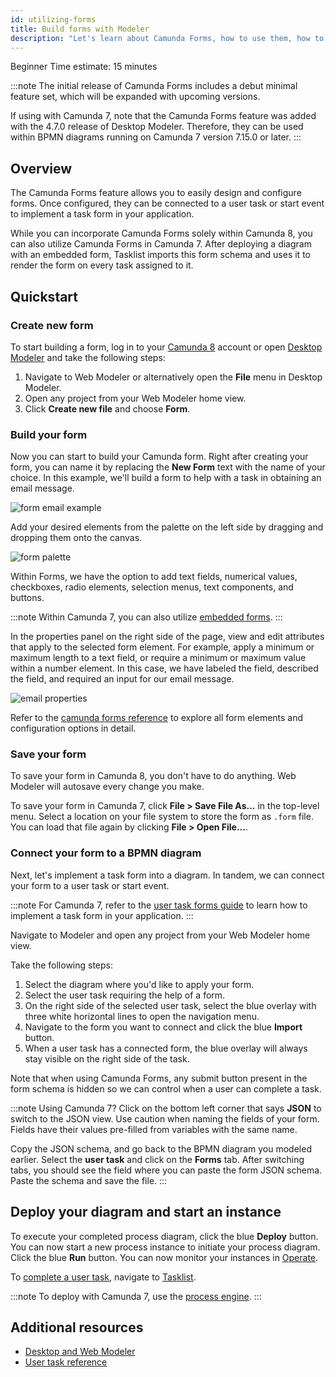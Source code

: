 ```yaml
---
id: utilizing-forms
title: Build forms with Modeler
description: "Let's learn about Camunda Forms, how to use them, how to model them with a diagram, and deploying."
---
```


<span class="badge badge--beginner">Beginner</span>
<span class="badge badge--medium">Time estimate: 15 minutes</span>

:::note
The initial release of Camunda Forms includes a debut minimal feature set, which will be expanded with upcoming versions.

If using with Camunda 7, note that the Camunda Forms feature was added with the 4.7.0 release of Desktop Modeler. Therefore, they can be used within BPMN diagrams running on Camunda 7 version 7.15.0 or later.
:::

## Overview

The Camunda Forms feature allows you to easily design and configure forms. Once configured, they can be connected to a user task or start event to implement a task form in your application.

While you can incorporate Camunda Forms solely within Camunda 8, you can also utilize Camunda Forms in Camunda 7. After deploying a diagram with an embedded form, Tasklist imports this form schema and uses it to render the form on every task assigned to it.

## Quickstart

### Create new form

To start building a form, log in to your [Camunda 8](https://camunda.io) account or open [Desktop Modeler](/components/modeler/about-modeler.md) and take the following steps:

1. Navigate to Web Modeler or alternatively open the **File** menu in Desktop Modeler.
2. Open any project from your Web Modeler home view.
3. Click **Create new file** and choose **Form**.

### Build your form

Now you can start to build your Camunda form. Right after creating your form, you can name it by replacing the **New Form** text with the name of your choice. In this example, we'll build a form to help with a task in obtaining an email message.

![form email example](./img/form-email-example.png)

Add your desired elements from the palette on the left side by dragging and dropping them onto the canvas.

![form palette](./img/form-palette.png)

Within Forms, we have the option to add text fields, numerical values, checkboxes, radio elements, selection menus, text components, and buttons.

:::note
Within Camunda 7, you can also utilize [embedded forms](https://docs.camunda.org/manual/latest/reference/forms/embedded-forms/).
:::

In the properties panel on the right side of the page, view and edit attributes that apply to the selected form element. For example, apply a minimum or maximum length to a text field, or require a minimum or maximum value within a number element. In this case, we have labeled the field, described the field, and required an input for our email message.

![email properties](./img/form-properties-email.png)

Refer to the [camunda forms reference](../components/modeler/forms/camunda-forms-reference.md) to explore all form elements and configuration options in detail.

### Save your form

To save your form in Camunda 8, you don't have to do anything. Web Modeler will autosave every change you make.

To save your form in Camunda 7, click **File > Save File As...** in the top-level menu. Select a location on your file system to store the form as `.form` file. You can load that file again by clicking **File > Open File...**.

### Connect your form to a BPMN diagram

Next, let's implement a task form into a diagram. In tandem, we can connect your form to a user task or start event.

:::note
For Camunda 7, refer to the [user task forms guide](https://docs.camunda.org/manual/latest/user-guide/task-forms/#camunda-forms) to learn how to implement a task form in your application.
:::

Navigate to Modeler and open any project from your Web Modeler home view.

Take the following steps:

1. Select the diagram where you'd like to apply your form.
2. Select the user task requiring the help of a form.
3. On the right side of the selected user task, select the blue overlay with three white horizontal lines to open the navigation menu.
4. Navigate to the form you want to connect and click the blue **Import** button.
5. When a user task has a connected form, the blue overlay will always stay visible on the right side of the task.

Note that when using Camunda Forms, any submit button present in the form schema is hidden so we can control when a user can complete a task.

:::note Using Camunda 7?
Click on the bottom left corner that says **JSON** to switch to the JSON view. Use caution when naming the fields of your form. Fields have their values pre-filled from variables with the same name.

Copy the JSON schema, and go back to the BPMN diagram you modeled earlier. Select the **user task** and click on the **Forms** tab. After switching tabs, you should see the field where you can paste the form JSON schema. Paste the schema and save the file.
:::

## Deploy your diagram and start an instance

To execute your completed process diagram, click the blue **Deploy** button. You can now start a new process instance to initiate your process diagram. Click the blue **Run** button. You can now monitor your instances in [Operate](../components/operate/operate-introduction.md).

To [complete a user task](./getting-started-orchestrate-human-tasks.md), navigate to [Tasklist](../components/tasklist/introduction-to-tasklist.md).

:::note
To deploy with Camunda 7, use the [process engine](https://docs.camunda.org/manual/7.16/user-guide/process-engine/).
:::

## Additional resources

- [Desktop and Web Modeler](/components/modeler/about-modeler.md)
- [User task reference](/components/modeler/bpmn/user-tasks/user-tasks.md)
